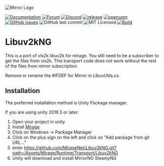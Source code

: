 ![Mirror Logo](https://i.imgur.com/we6li1x.png)

[![Documentation](https://img.shields.io/badge/documentation-brightgreen.svg)](https://mirrorng.github.io/MirrorNG/)
[![Forum](https://img.shields.io/badge/forum-brightgreen.svg)](https://forum.unity.com/threads/mirror-networking-for-unity-aka-hlapi-community-edition.425437/)
[![Discord](https://img.shields.io/discord/343440455738064897.svg)](https://discordapp.com/invite/N9QVxbM)
[![release](https://img.shields.io/github/release/MirageNet/Libuv2kNG.svg)](https://github.com/MirageNet/Libuv2kNG/releases/latest)
[![openupm](https://img.shields.io/npm/v/com.miragenet.libuv2k?label=openupm&registry_uri=https://package.openupm.com)](https://openupm.com/packages/com.miragenet.libuv2k/)
[![GitHub issues](https://img.shields.io/github/issues/MirageNet/Libuv2kNG.svg)](https://github.com/MirrorNG/Libuv2kNG/issues)
![GitHub last commit](https://img.shields.io/github/last-commit/MirageNet/Libuv2kNG.svg) ![MIT Licensed](https://img.shields.io/badge/license-MIT-green.svg)
[![Build](https://github.com/MirageNet/Libuv2kNG/workflows/CI/badge.svg)](https://github.com/MirageNet/Libuv2kNG/actions?query=workflow%3ACI)

# Libuv2kNG

This is a port of vis2k libuv2k for mirage. You still need to be a subscriber to get the files from vis2k. This transport code does not work without the rest of the files from mirror subscription.

Remove or rename the #IFDEF for Mirror in LibuvUtils.cs

## Installation
The preferred installation method is Unity Package manager.

If you are using unity 2019.3 or later: 

1) Open your project in unity
2) Install [Mirage](https://github.com/MirageNet/Mirage)
3) Click on Windows -> Package Manager
4) Click on the plus sign on the left and click on "Add package from git URL..."
5) enter https://github.com/MirageNet/Libuv2kNG.git?path=/Assets/Mirage/Runtime/Transport/Libuv2kNG
6) Unity will download and install MirrorNG SteamyNG
